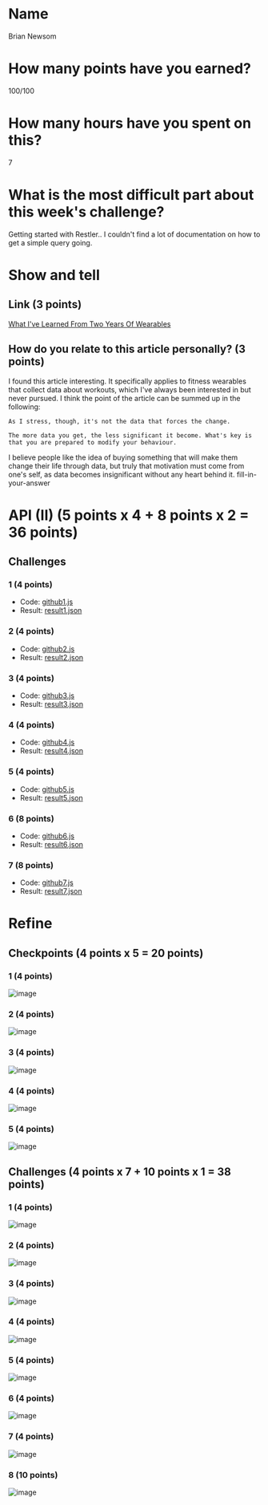 # Name

Brian Newsom

# How many points have you earned?

100/100

# How many hours have you spent on this?

7

# What is the most difficult part about this week's challenge?

Getting started with Restler.. I couldn't find a lot of documentation on how to get a simple query going.

# Show and tell

## Link (3 points)

[What I've Learned From Two Years Of Wearables](http://www.pocketgamer.biz/comment-and-opinion/59882/what-ive-learned-from-two-years-of-wearables/)

## How do you relate to this article personally? (3 points)

I found this article interesting.  It specifically applies to fitness wearables that collect data about workouts, which I've always been interested in but never pursued.  I think the point of the article can be summed up in the following:
```
As I stress, though, it's not the data that forces the change.

The more data you get, the less significant it become. What's key is that you are prepared to modify your behaviour.
```

I believe people like the idea of buying something that will make them change their life through data, but truly that motivation must come from one's self, as data becomes insignificant without any heart behind it.
fill-in-your-answer

# API (II) (5 points x 4 + 8 points x 2 = 36 points)

## Challenges

### 1 (4 points)

* Code: [github1.js](github1.js)
* Result: [result1.json](result1.json)

### 2 (4 points)

* Code: [github2.js](github23.js)
* Result: [result2.json](result2.json)

### 3 (4 points)

* Code: [github3.js](github3.js)
* Result: [result3.json](result3.json)

### 4 (4 points)

* Code: [github4.js](github4.js)
* Result: [result4.json](result4.json)

### 5 (4 points)

* Code: [github5.js](github5.js)
* Result: [result5.json](result5.json)

### 6 (8 points)

* Code: [github6.js](github6.js)
* Result: [result6.json](result6.json)

### 7 (8 points)

* Code: [github7.js](github7.js)
* Result: [result7.json](result7.json)


# Refine

## Checkpoints (4 points x 5 = 20 points)

### 1 (4 points)

![image](orcp1.png?raw=true)

### 2 (4 points)

![image](orcp2.png?raw=true)

### 3 (4 points)

![image](orcp3.png?raw=true)

### 4 (4 points)

![image](orcp4.png?raw=true)

### 5 (4 points)

![image](orcp5.png?raw=true)

## Challenges (4 points x 7 + 10 points x 1 = 38 points)

### 1 (4 points)

![image](challenge1.png?raw=true)

### 2 (4 points)

![image](challenge2.png?raw=true)

### 3 (4 points)

![image](challenge3.png?raw=true)

### 4 (4 points)

![image](challenge4.png?raw=true)

### 5 (4 points)

![image](challenge5.png?raw=true)

### 6 (4 points)

![image](challenge6.png?raw=true)

### 7 (4 points)

![image](challenge7.png?raw=true)

### 8 (10 points)

![image](challenge8.png?raw=true)
